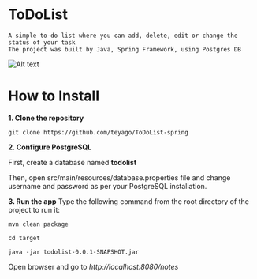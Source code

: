 # ToDoList
    A simple to-do list where you can add, delete, edit or change the status of your task
    The project was built by Java, Spring Framework, using Postgres DB
![Alt text](https://cdn.discordapp.com/attachments/557505548581339148/929360480835895316/unknown.png "test")
# How to Install
**1. Clone the repository** 

`git clone https://github.com/teyago/ToDoList-spring`

**2. Configure PostgreSQL** 

First, create a database named **todolist**

Then, open src/main/resources/database.properties file and change
username and password as per your PostgreSQL installation.

**3. Run the app**
Type the following command from the root directory of 
the project to run it:

`mvn clean package`

`cd target`

`java -jar todolist-0.0.1-SNAPSHOT.jar`

Open browser and go to _http://localhost:8080/notes_
